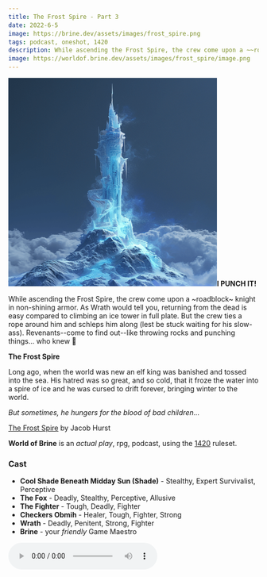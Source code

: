 ```yaml
---
title: The Frost Spire - Part 3
date: 2022-6-5
image: https://brine.dev/assets/images/frost_spire.png
tags: podcast, oneshot, 1420
description: While ascending the Frost Spire, the crew come upon a ~~roadblock~~ knight in non-shining armor. As Wrath would tell you, returning from the dead is easy compared to climbing an ice tower in full plate. But the crew ties a rope around him and schleps him along (lest be stuck waiting for his slow-ass). Revenants--come to find out--like throwing rocks and hitting things... who knew :shrug:
image: https://worldof.brine.dev/assets/images/frost_spire/image.png
---
```


![thumb](assets/images/frost_spire/image.png)**I PUNCH IT!**

While ascending the Frost Spire, the crew come upon a ~roadblock~ knight in non-shining armor. As Wrath would tell you, returning from the dead is easy compared to climbing an ice tower in full plate. But the crew ties a rope around him and schleps him along (lest be stuck waiting for his slow-ass). Revenants--come to find out--like throwing rocks and punching things... who knew :shrug:

**The Frost Spire**

Long ago, when the world was new an elf king was banished and tossed into the sea. His hatred was so great, and so cold, that it froze the water into a spire of ice and he was cursed to drift forever, bringing winter to the world.

_But sometimes, he hungers for the blood of bad children..._

[The Frost Spire](https://swordfishislands.itch.io/the-frost-spire) by Jacob Hurst

**World of Brine** is an _actual play_, rpg, podcast, using the [1420](https://casadeocio.itch.io/1420-bnb) ruleset.

<break>

### Cast
- **Cool Shade Beneath Midday Sun (Shade)** - Stealthy, Expert Survivalist, Perceptive
- **The Fox** - Deadly, Stealthy, Perceptive, Allusive
- **The Fighter** - Tough, Deadly, Fighter
- **Checkers Obmih** - Healer, Tough, Fighter, Strong
- **Wrath** - Deadly, Penitent, Strong, Fighter
- **Brine** - your _friendly_ Game Maestro

<audio controls src="https://archive.org/download/the_frost_spire-part3/the_frost_spire-part3.mp3"></audio>
